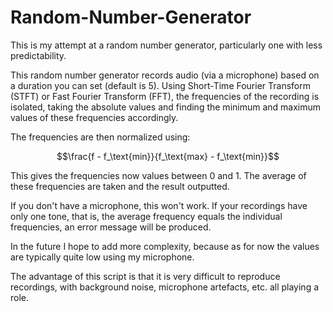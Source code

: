 # Random-Number-Generator

This is my attempt at a random number generator, particularly one with less predictability.

This random number generator records audio (via a microphone) based on a duration you can set (default is 5). Using Short-Time Fourier Transform (STFT) or Fast Fourier Transform (FFT), the frequencies of the recording is isolated, taking the absolute values and finding the minimum and maximum values of these frequencies accordingly.

The frequencies are then normalized using:

$$\frac{f - f_\text{min}}{f_\text{max} - f_\text{min}}$$

This gives the frequencies now values between 0 and 1. The average of these frequencies are taken and the result outputted.

If you don't have a microphone, this won't work. If your recordings have only one tone, that is, the average frequency equals the individual frequencies, an error message will be produced.

In the future I hope to add more complexity, because as for now the values are typically quite low using my microphone. 

The advantage of this script is that it is very difficult to reproduce recordings, with background noise, microphone artefacts, etc. all playing a role.

